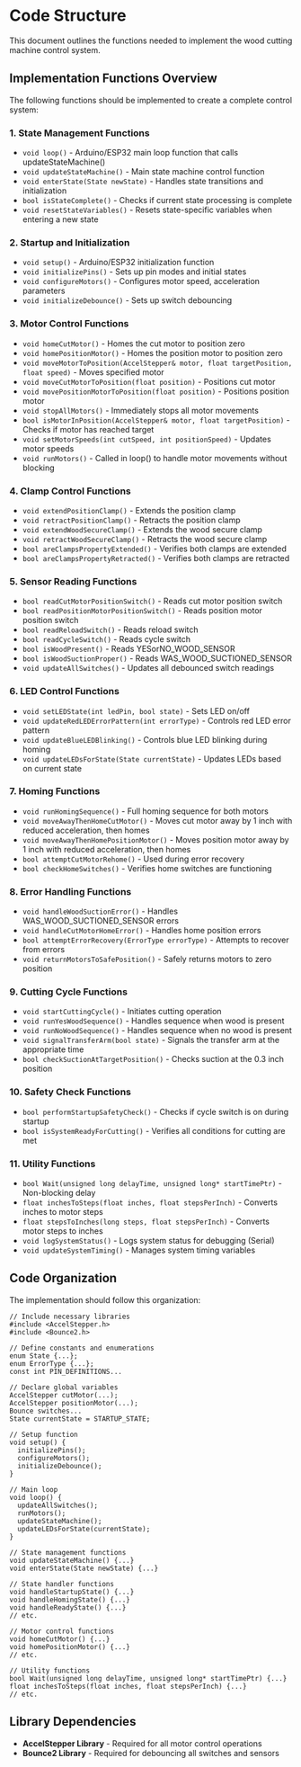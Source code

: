# Code Structure

This document outlines the functions needed to implement the wood cutting machine control system.

## Implementation Functions Overview

The following functions should be implemented to create a complete control system:

### 1. State Management Functions
- `void loop()` - Arduino/ESP32 main loop function that calls updateStateMachine()
- `void updateStateMachine()` - Main state machine control function
- `void enterState(State newState)` - Handles state transitions and initialization
- `bool isStateComplete()` - Checks if current state processing is complete
- `void resetStateVariables()` - Resets state-specific variables when entering a new state

### 2. Startup and Initialization
- `void setup()` - Arduino/ESP32 initialization function
- `void initializePins()` - Sets up pin modes and initial states
- `void configureMotors()` - Configures motor speed, acceleration parameters
- `void initializeDebounce()` - Sets up switch debouncing

### 3. Motor Control Functions
- `void homeCutMotor()` - Homes the cut motor to position zero
- `void homePositionMotor()` - Homes the position motor to position zero
- `void moveMotorToPosition(AccelStepper& motor, float targetPosition, float speed)` - Moves specified motor
- `void moveCutMotorToPosition(float position)` - Positions cut motor
- `void movePositionMotorToPosition(float position)` - Positions position motor 
- `void stopAllMotors()` - Immediately stops all motor movements
- `bool isMotorInPosition(AccelStepper& motor, float targetPosition)` - Checks if motor has reached target
- `void setMotorSpeeds(int cutSpeed, int positionSpeed)` - Updates motor speeds
- `void runMotors()` - Called in loop() to handle motor movements without blocking

### 4. Clamp Control Functions
- `void extendPositionClamp()` - Extends the position clamp
- `void retractPositionClamp()` - Retracts the position clamp
- `void extendWoodSecureClamp()` - Extends the wood secure clamp
- `void retractWoodSecureClamp()` - Retracts the wood secure clamp
- `bool areClampsPropertyExtended()` - Verifies both clamps are extended
- `bool areClampsPropertyRetracted()` - Verifies both clamps are retracted

### 5. Sensor Reading Functions
- `bool readCutMotorPositionSwitch()` - Reads cut motor position switch
- `bool readPositionMotorPositionSwitch()` - Reads position motor position switch
- `bool readReloadSwitch()` - Reads reload switch
- `bool readCycleSwitch()` - Reads cycle switch
- `bool isWoodPresent()` - Reads YESorNO_WOOD_SENSOR
- `bool isWoodSuctionProper()` - Reads WAS_WOOD_SUCTIONED_SENSOR
- `void updateAllSwitches()` - Updates all debounced switch readings

### 6. LED Control Functions
- `void setLEDState(int ledPin, bool state)` - Sets LED on/off
- `void updateRedLEDErrorPattern(int errorType)` - Controls red LED error pattern
- `void updateBlueLEDBlinking()` - Controls blue LED blinking during homing
- `void updateLEDsForState(State currentState)` - Updates LEDs based on current state

### 7. Homing Functions
- `void runHomingSequence()` - Full homing sequence for both motors
- `void moveAwayThenHomeCutMotor()` - Moves cut motor away by 1 inch with reduced acceleration, then homes
- `void moveAwayThenHomePositionMotor()` - Moves position motor away by 1 inch with reduced acceleration, then homes
- `bool attemptCutMotorRehome()` - Used during error recovery
- `bool checkHomeSwitches()` - Verifies home switches are functioning

### 8. Error Handling Functions
- `void handleWoodSuctionError()` - Handles WAS_WOOD_SUCTIONED_SENSOR errors
- `void handleCutMotorHomeError()` - Handles home position errors
- `bool attemptErrorRecovery(ErrorType errorType)` - Attempts to recover from errors
- `void returnMotorsToSafePosition()` - Safely returns motors to zero position

### 9. Cutting Cycle Functions
- `void startCuttingCycle()` - Initiates cutting operation
- `void runYesWoodSequence()` - Handles sequence when wood is present
- `void runNoWoodSequence()` - Handles sequence when no wood is present
- `void signalTransferArm(bool state)` - Signals the transfer arm at the appropriate time
- `bool checkSuctionAtTargetPosition()` - Checks suction at the 0.3 inch position

### 10. Safety Check Functions
- `bool performStartupSafetyCheck()` - Checks if cycle switch is on during startup
- `bool isSystemReadyForCutting()` - Verifies all conditions for cutting are met

### 11. Utility Functions
- `bool Wait(unsigned long delayTime, unsigned long* startTimePtr)` - Non-blocking delay
- `float inchesToSteps(float inches, float stepsPerInch)` - Converts inches to motor steps
- `float stepsToInches(long steps, float stepsPerInch)` - Converts motor steps to inches
- `void logSystemStatus()` - Logs system status for debugging (Serial)
- `void updateSystemTiming()` - Manages system timing variables

## Code Organization

The implementation should follow this organization:

```
// Include necessary libraries
#include <AccelStepper.h>
#include <Bounce2.h>

// Define constants and enumerations
enum State {...};
enum ErrorType {...};
const int PIN_DEFINITIONS...

// Declare global variables
AccelStepper cutMotor(...);
AccelStepper positionMotor(...);
Bounce switches...
State currentState = STARTUP_STATE;

// Setup function
void setup() {
  initializePins();
  configureMotors();
  initializeDebounce();
}

// Main loop
void loop() {
  updateAllSwitches();
  runMotors();
  updateStateMachine();
  updateLEDsForState(currentState);
}

// State management functions
void updateStateMachine() {...}
void enterState(State newState) {...}

// State handler functions
void handleStartupState() {...}
void handleHomingState() {...}
void handleReadyState() {...}
// etc.

// Motor control functions
void homeCutMotor() {...}
void homePositionMotor() {...}
// etc.

// Utility functions
bool Wait(unsigned long delayTime, unsigned long* startTimePtr) {...}
float inchesToSteps(float inches, float stepsPerInch) {...}
// etc.
```

## Library Dependencies

- **AccelStepper Library** - Required for all motor control operations
- **Bounce2 Library** - Required for debouncing all switches and sensors 
